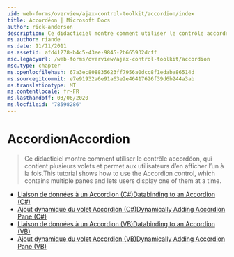 ```yaml
---
uid: web-forms/overview/ajax-control-toolkit/accordion/index
title: Accordéon | Microsoft Docs
author: rick-anderson
description: Ce didacticiel montre comment utiliser le contrôle accordéon, qui contient plusieurs volets et permet aux utilisateurs d’en afficher l’un à la fois.
ms.author: riande
ms.date: 11/11/2011
ms.assetid: afd41278-b4c5-43ee-9845-2b665932dcff
msc.legacyurl: /web-forms/overview/ajax-control-toolkit/accordion
msc.type: chapter
ms.openlocfilehash: 67a3ec808835623ff7956a0dcc8f1edaba86514d
ms.sourcegitcommit: e7e91932a6e91a63e2e46417626f39d6b244a3ab
ms.translationtype: MT
ms.contentlocale: fr-FR
ms.lasthandoff: 03/06/2020
ms.locfileid: "78598286"
---
```

# <a name="accordion"></a><span data-ttu-id="a6e34-103">Accordion</span><span class="sxs-lookup"><span data-stu-id="a6e34-103">Accordion</span></span>

> <span data-ttu-id="a6e34-104">Ce didacticiel montre comment utiliser le contrôle accordéon, qui contient plusieurs volets et permet aux utilisateurs d’en afficher l’un à la fois.</span><span class="sxs-lookup"><span data-stu-id="a6e34-104">This tutorial shows how to use the Accordion control, which contains multiple panes and lets users display one of them at a time.</span></span>

- [<span data-ttu-id="a6e34-105">Liaison de données à un Accordion (C#)</span><span class="sxs-lookup"><span data-stu-id="a6e34-105">Databinding to an Accordion (C#)</span></span>](databinding-to-an-accordion-cs.md)
- [<span data-ttu-id="a6e34-106">Ajout dynamique du volet Accordion (C#)</span><span class="sxs-lookup"><span data-stu-id="a6e34-106">Dynamically Adding Accordion Pane (C#)</span></span>](dynamically-adding-an-accordion-pane-cs.md)
- [<span data-ttu-id="a6e34-107">Liaison de données à un Accordion (VB)</span><span class="sxs-lookup"><span data-stu-id="a6e34-107">Databinding to an Accordion (VB)</span></span>](databinding-to-an-accordion-vb.md)
- [<span data-ttu-id="a6e34-108">Ajout dynamique du volet Accordion (VB)</span><span class="sxs-lookup"><span data-stu-id="a6e34-108">Dynamically Adding Accordion Pane (VB)</span></span>](dynamically-adding-an-accordion-pane-vb.md)
